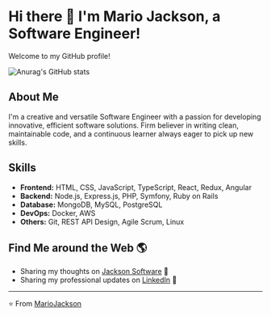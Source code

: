 # Hi there 👋 I'm Mario Jackson, a Software Engineer!

Welcome to my GitHub profile!

![Anurag's GitHub stats](github-readme-stats-henna-rho-40.vercel.app/api?username=mariojackson&show_icons=true&theme=nord)

## About Me

I'm a creative and versatile Software Engineer with a passion for developing innovative, efficient software solutions. Firm believer in writing clean, maintainable code, and a continuous learner always eager to pick up new skills.

## Skills

* **Frontend:** HTML, CSS, JavaScript, TypeScript, React, Redux, Angular
* **Backend:** Node.js, Express.js, PHP, Symfony, Ruby on Rails
* **Database:** MongoDB, MySQL, PostgreSQL
* **DevOps:** Docker, AWS
* **Others:** Git, REST API Design, Agile Scrum, Linux

## Find Me around the Web 🌎

* Sharing my thoughts on [Jackson Software](https://jackson.software) 📝
* Sharing my professional updates on [LinkedIn](www.linkedin.com/in/mario-jackson-software-engineer) 💼

---
⭐️ From [MarioJackson](https://github.com/mariojackson)
